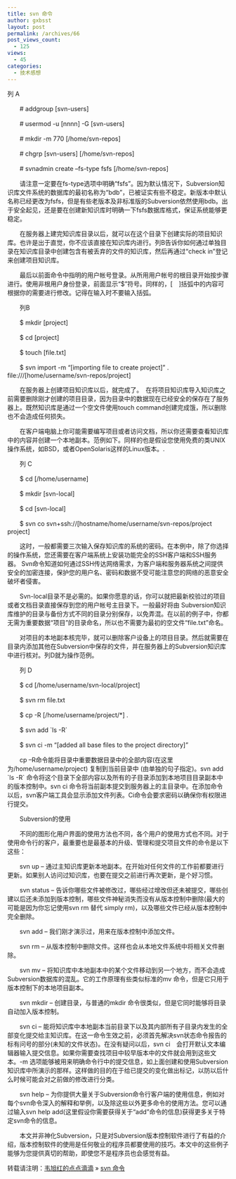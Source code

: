 ```yaml
---
title: svn 命令
author: gxbsst
layout: post
permalink: /archives/66
post_views_count:
  - 125
views:
  - 45
categories:
  - 技术感想
---
```

列 A

　　# addgroup [svn-users]

　　# usermod -u [nnnn] -G [svn-users]

　　# mkdir -m 770 [/home/svn-repos]

　　# chgrp \[svn-users\] \[/home/svn-repos\]

　　# svnadmin create &#8211;fs-type fsfs [/home/svn-repos]

　　请注意一定要在fs-type选项中明确“fsfs”。因为默认情况下，Subversion知识库文件系统的数据库的最初名称为“bdb”，已被证实有些不稳定。新版本中默认名称已经更改为fsfs，但是有些老版本及非标准版的Subversion依然使用bdb。出于安全起见，还是要在创建新知识库时明确一下fsfs数据库格式，保证系统能够更稳定。

　　在服务器上建完知识库目录以后，就可以在这个目录下创建实际的项目知识库。也许是出于直觉，你不应该直接在知识库内进行。列B告诉你如何通过单独目录在知识库目录中创建包含有被丢弃的文件的知识库，然后再通过“check in”登记来创建项目知识库。

　　最后以前面命令中指明的用户帐号登录。从所用用户帐号的根目录开始按步骤进行。使用非根用户身份登录，前面显示“$”符号。同样的，[　]括弧中的内容可根据你的需要进行修改。记得在输入时不要输入括弧。

　　列B

　　$ mkdir [project]

　　$ cd [project]

　　$ touch [file.txt]

　　$ svn import -m &#8220;[importing file to create project]&#8221; . file:///[home/username/svn-repos/project]

　　在服务器上创建项目知识库以后，就完成了。　在将项目知识库导入知识库之前需要删除刚才创建的项目目录，因为目录中的数据现在已经安全的保存在了服务器上。既然知识库是通过一个空文件使用touch command创建完成饿，所以删除也不会造成任何损失。

　　在客户端电脑上你可能需要编写项目或者访问文档，所以你还需要查看知识库中的内容并创建一个本地副本。范例如下。同样的也是假设您使用免费的类UNIX操作系统，如BSD，或者OpenSolaris这样的Linux版本。.

　　列 C

　　$ cd [/home/username]

　　$ mkdir [svn-local]

　　$ cd [svn-local]

　　$ svn co svn+ssh://[hostname/home/username/svn-repos/project project]

　　这时，一般都需要三次输入保存知识库的系统的密码。在本例中，除了你选择的操作系统，您还需要在客户端系统上安装功能完全的SSH客户端和SSH服务器。 Svn命令知道如何通过SSH传达网络需求，为客户端和服务器系统之间提供安全的加密连接，保护您的用户名、密码和数据不受可能注意您的网络的恶意安全破坏者侵害。

　　Svn-local目录不是必需的。如果你愿意的话，你可以就把最新校验过的项目或者文档目录直接保存到您的用户帐号主目录下。一般最好将由 Subversion知识库维护的目录与备份方式不同的目录分别保存，以免弄混。在以前的例子中，你都无需为重要数据“项目”的目录命名，所以也不需要为最初的空文件“file.txt”命名。

　　对项目的本地副本核完毕，就可以删除客户设备上的项目目录。然后就需要在目录内添加其他在Subversion中保存的文件，并在服务器上的Subversion知识库中进行核对。列D就为操作范例。

　　列 D

　　$ cd [/home/username/svn-local/project]

　　$ svn rm file.txt

　　$ cp -R [/home/username/project/*] .

　　$ svn add \`ls -R\`

　　$ svn ci -m &#8220;[added all base files to the project directory]&#8221;

　　cp –R命令能将目录中重要数据目录中的全部内容(在这里为/home/username/project) 复制到当前目录中 (由单独的句子指定)。svn add \`ls -R\` 命令将这个目录下全部内容以及所有的子目录添加到本地项目目录副本中的版本控制中。svn ci 命令将当前副本提交到服务器上的主目录中。在添加命令以后，svn客户端工具会显示添加文件列表。Ci命令会要求密码以确保你有权限进行提交。

　　Subversion的使用

　　不同的图形化用户界面的使用方法也不同，各个用户的使用方式也不同。对于使用命令行的客户，最重要也是最基本的升级、管理和提交项目文件的命令是以下这些：

　　svn up – 通过主知识库更新本地副本。在开始对任何文件的工作前都要进行更新。如果别人访问过知识库，也要在提交之前进行再次更新，是个好习惯。

　　svn status – 告诉你哪些文件被修改过，哪些经过增改但还未被提交，哪些创建以后还未添加到版本控制，哪些文件神秘消失而没有从版本控制中删除(最大的可能是因为你忘记使用svn rm 替代 simply rm)，以及哪些文件已经从版本控制中完全删除。

　　svn add – 我们刚才演示过，用来在版本控制中添加文件。

　　svn rm – 从版本控制中删除文件。这样也会从本地文件系统中将相关文件删除。

　　svn mv – 将知识库中本地副本中的某个文件移动到另一个地方，而不会造成Subversion数据库的混乱。它的工作原理有些类似标准的mv 命令，但是它只用于版本控制下的本地项目副本。

　　svn mkdir – 创建目录，与普通的mkdir 命令很类似，但是它同时能够将目录自动加入版本控制。

　　svn ci – 能将知识库中本地副本当前目录下以及其内部所有子目录内发生的全部变化提交给主知识库。在这一命令生效之前，必须首先解决svn状态命令报告的标有问号的部分(未知的文件状态)。在没有疑问以后，svn ci　会打开默认文本编辑器输入提交信息。如果你需要查找项目中较早版本中的文件就会用到这些文本。-m 选项能够被用来明确命令行中的提交信息，如上面创建和使用Subversion知识库中所演示的那样。这样做的目的在于给已提交的变化做出标记，以防以后什么时候可能会对之前做的修改进行分类。

　　svn help – 为你提供大量关于Subversion命令行客户端的使用信息，例如对每个svn命令深入的解释和举例，以及除这些以外更多命令的使用方法。您可以通过输入svn help add(这里假设你需要获得关于“add”命令的信息)获得更多关于特定svn命令的信息。

　　本文并非神化Subversion，只是对Subversion版本控制软件进行了有益的介绍，版本控制软件的使用是任何敬业的程序员都要使用的技巧。本文中的这些例子能够为您提供真切的帮助，即使您不是程序员也会感觉有益。

转载请注明：[韦旭红的点点滴滴][1] &raquo; [svn 命令][2]

 [1]: http://www.weixuhong.com
 [2]: http://www.weixuhong.com/archives/66